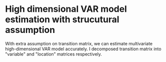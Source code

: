 # High dimensional VAR model estimation with strucutural assumption

With extra assumption on transition matrix, we can estimate multivariate high-dimensional VAR model accurately. I decomposed transition matrix into "variable" and "location" matrices respectively. 
